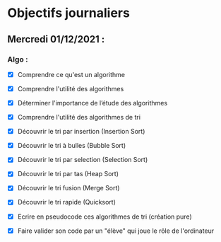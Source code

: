 # Objectifs journaliers

## Mercredi 01/12/2021 :

### Algo : 

* [x] Comprendre ce qu'est un algorithme
* [x] Comprendre l'utilité des algorithmes
* [x] Déterminer l'importance de l’étude des algorithmes
* [x] Comprendre l'utilité des algorithmes de tri
* [x] Découvrir le tri par insertion (Insertion Sort)
* [x] Découvrir le tri à bulles (Bubble Sort)
* [x] Découvrir le tri par selection (Selection Sort)
* [x] Découvrir le tri par tas (Heap Sort)
* [x] Découvrir le tri fusion (Merge Sort)
* [x] Découvrir le tri rapide (Quicksort)

* [x] Ecrire en pseudocode ces algorithmes de tri (création pure)
* [x] Faire valider son code par un "élève" qui joue le rôle de l'ordinateur